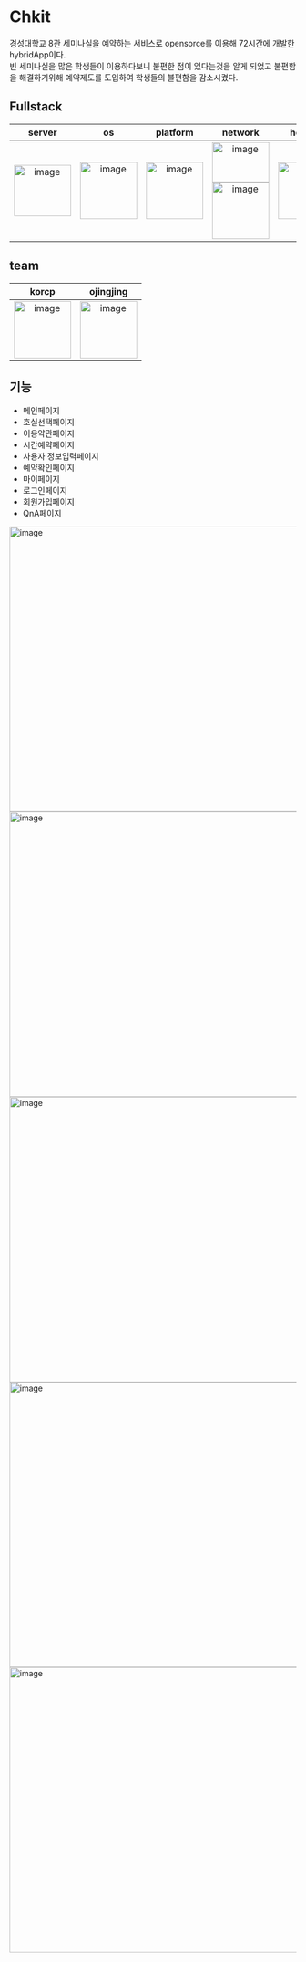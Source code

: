 # Chkit 
경성대학교 8관 세미나실을 예약하는 서비스로 opensorce를 이용해 72시간에 개발한 hybridApp이다.    
빈 세미나실을 많은 학생들이 이용하다보니 불편한 점이 있다는것을 알게 되었고 불편함을 해결하기위해
예약제도를 도입하여 학생들의 불편함을 감소시켰다.

## Fullstack

|server|os|platform|network|hosting|     
|:---:|:---:|:---:|:---:|:---:|   
|<img width="100" alt="image" height="90" src="https://github.com/ojingjing/Chkit/assets/48702158/f2033317-3175-4353-bac3-c68a36b2e076">|<img width="100" alt="image" height="100" src="https://github.com/ojingjing/Chkit/assets/48702158/f325f202-f5e6-47b0-8d52-6b402b82ac3c">|<img width="100" alt="image" height="100" src="https://github.com/ojingjing/Chkit/assets/48702158/611f354d-844f-4389-b256-ca13c9c663e1">|<img width="100" alt="image" height="70" src="https://github.com/ojingjing/Chkit/assets/48702158/378ed891-a09b-42e2-a67a-39296f0e939e"><img width="100" alt="image" height="100" src="https://github.com/ojingjing/Chkit/assets/48702158/c8e04e8c-7959-41cb-ba38-6491521d1ff6">|<img width="100" alt="image" height="100" src="https://github.com/ojingjing/Chkit/assets/48702158/729863da-bbf8-45c0-9bf5-dc78a6d0a447">|중앙정렬|

## team  
|korcp|ojingjing|
|:---:|:---:|
|<a href="https://github.com/Korcp"><img width="100" height="100" alt="image" src="https://github.com/ojingjing/Chkit/assets/48702158/fcfba6b4-765f-49e7-9b06-bf0893a938f0"></a>|<a href="https://github.com/ojingjing"><img width="100" height="100" alt="image" src="https://github.com/ojingjing/Chkit/assets/48702158/4a64860b-d96c-40a8-aea0-abd7f16a0a0e"></a>|

## 기능
- 메인페이지
- 호실선택페이지
- 이용약관페이지
- 시간예약페이지
- 사용자 정보입력페이지
- 예약확인페이지
- 마이페이지
- 로그인페이지
- 회원가입페이지
- QnA페이지

<img width="900" alt="image" height="500" src="https://github.com/ojingjing/Chkit/assets/48702158/4e41d16b-e104-47e8-a2b5-2a7c13e453ae">
<img width="900"  height ="500"alt="image" src="https://github.com/ojingjing/Chkit/assets/48702158/98cfd859-9ca1-4275-b96c-506292c36b4d">

<img width="900" height="500" alt="image" src="https://github.com/ojingjing/Chkit/assets/48702158/6bee6a4b-1229-4795-a9a9-d4dcfe132356">

<img width="900" height="500" alt="image" src="https://github.com/ojingjing/Chkit/assets/48702158/e11e6980-18dc-44f5-89f4-3b1ff1d75b44">


<img width="900" height="500" alt="image" src="https://github.com/ojingjing/Chkit/assets/48702158/89d4bb5f-b28f-49f9-81fa-3374c2758302">
